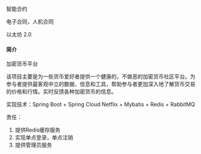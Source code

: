 智能合约

电子合同，人机合同

以太坊 2.0



#### 简介

加密货币平台

该项目主要是为一些货币爱好者提供一个健康的，不做恶的加密货币社区平台。为参与者提供最客观中立的数据、信息和工具，帮助参与者更加深入地了解货币交易的价格和行情。实时反馈各种加密货币的信息。



实现技术：Spring Boot + Spring Cloud Netflix + Mybatis + Redis +  RabbitMQ 

责任：

1. 提供Redis缓存服务
2. 实现单点登录，单点注销
3. 提供管理员服务